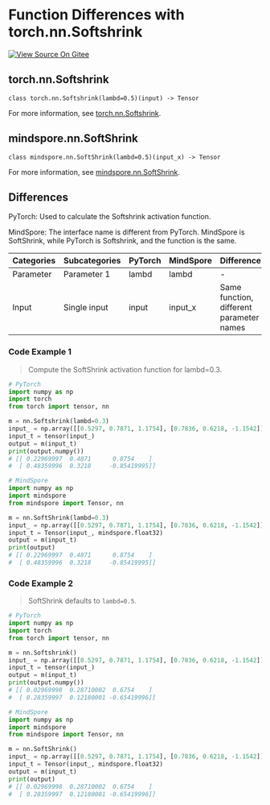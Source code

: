 # Function Differences with torch.nn.Softshrink

[![View Source On Gitee](https://mindspore-website.obs.cn-north-4.myhuaweicloud.com/website-images/r1.11/resource/_static/logo_source_en.png)](https://gitee.com/mindspore/docs/blob/r1.11/docs/mindspore/source_en/note/api_mapping/pytorch_diff/SoftShrink.md)

## torch.nn.Softshrink

```text
class torch.nn.Softshrink(lambd=0.5)(input) -> Tensor
```

For more information, see [torch.nn.Softshrink](https://pytorch.org/docs/1.8.1/generated/torch.nn.Softshrink.html).

## mindspore.nn.SoftShrink

```text
class mindspore.nn.SoftShrink(lambd=0.5)(input_x) -> Tensor
```

For more information, see [mindspore.nn.SoftShrink](https://www.mindspore.cn/docs/en/r1.11/api_python/nn/mindspore.nn.SoftShrink.html).

## Differences

PyTorch: Used to calculate the Softshrink activation function.

MindSpore: The interface name is different from PyTorch. MindSpore is SoftShrink, while PyTorch is Softshrink, and the function is the same.

| Categories | Subcategories |PyTorch | MindSpore | Difference |
| ---- | ----- | ------- | --------- | ------------- |
| Parameter | Parameter 1 | lambd  | lambd     | - |
| Input | Single input | input  | input_x   | Same function, different parameter names |

### Code Example 1

> Compute the SoftShrink activation function for lambd=0.3.

```python
# PyTorch
import numpy as np
import torch
from torch import tensor, nn

m = nn.Softshrink(lambd=0.3)
input_ = np.array([[0.5297, 0.7871, 1.1754], [0.7836, 0.6218, -1.1542]], dtype=np.float32)
input_t = tensor(input_)
output = m(input_t)
print(output.numpy())
# [[ 0.22969997  0.4871      0.8754    ]
#  [ 0.48359996  0.3218     -0.85419995]]

# MindSpore
import numpy as np
import mindspore
from mindspore import Tensor, nn

m = nn.SoftShrink(lambd=0.3)
input_ = np.array([[0.5297, 0.7871, 1.1754], [0.7836, 0.6218, -1.1542]], dtype=np.float32)
input_t = Tensor(input_, mindspore.float32)
output = m(input_t)
print(output)
# [[ 0.22969997  0.4871      0.8754    ]
#  [ 0.48359996  0.3218     -0.85419995]]
```

### Code Example 2

> SoftShrink defaults to `lambd=0.5`.

```python
# PyTorch
import numpy as np
import torch
from torch import tensor, nn

m = nn.Softshrink()
input_ = np.array([[0.5297, 0.7871, 1.1754], [0.7836, 0.6218, -1.1542]], dtype=np.float32)
input_t = tensor(input_)
output = m(input_t)
print(output.numpy())
# [[ 0.02969998  0.28710002  0.6754    ]
#  [ 0.28359997  0.12180001 -0.65419996]]

# MindSpore
import numpy as np
import mindspore
from mindspore import Tensor, nn

m = nn.SoftShrink()
input_ = np.array([[0.5297, 0.7871, 1.1754], [0.7836, 0.6218, -1.1542]], dtype=np.float32)
input_t = Tensor(input_, mindspore.float32)
output = m(input_t)
print(output)
# [[ 0.02969998  0.28710002  0.6754    ]
#  [ 0.28359997  0.12180001 -0.65419996]]
```
